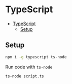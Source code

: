 # TypeScript

- [TypeScript](#typescript)
	- [Setup](#setup)


## Setup

```bash
npm i -g typescript ts-node
```

Run code with `ts-node`

```bash
ts-node script.ts
```